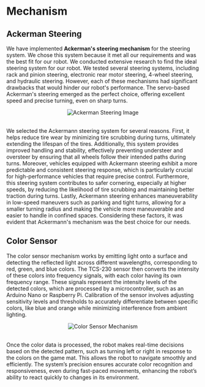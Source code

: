 # Mechanism 
## Ackerman Steering
We have implemented **Ackerman's steering mechanism** for the steering system. We chose this system because it met all our requirements and was the best fit for our robot. We conducted extensive research to find the ideal steering system for our robot. We tested several steering systems, including rack and pinion steering, electronic rear motor steering, 4-wheel steering, and hydraulic steering. However, each of these mechanisms had significant drawbacks that would hinder our robot's performance. The servo-based Ackerman's steering emerged as the perfect choice, offering excellent speed and precise turning, even on sharp turns.

<div align="center">
<img src="https://github.com/TVISTAURI6538/TVIS_Pi-0neers_Future-Engineers-2024/blob/0bd9c5a31b9391ca47272338321cdebba609e37c/Ackerman%20Steering.jpg" alt="Ackerman Steering Image">
</div>
<br>

We selected the Ackermann steering system for several reasons. First, it helps reduce tire wear by minimizing tire scrubbing during turns, ultimately extending the lifespan of the tires. Additionally, this system provides improved handling and stability, effectively preventing understeer and oversteer by ensuring that all wheels follow their intended paths during turns. Moreover, vehicles equipped with Ackermann steering exhibit a more predictable and consistent steering response, which is particularly crucial for high-performance vehicles that require precise control. Furthermore, this steering system contributes to safer cornering, especially at higher speeds, by reducing the likelihood of tire scrubbing and maintaining better traction during turns. Lastly, Ackermann steering enhances maneuverability in low-speed maneuvers such as parking and tight turns, allowing for a smaller turning radius and making the vehicle more maneuverable and easier to handle in confined spaces. Considering these factors, it was evident that Ackermann's mechanism was the best choice for our needs.

## Color Sensor
The color sensor mechanism works by emitting light onto a surface and detecting the reflected light across different wavelengths, corresponding to red, green, and blue colors. The TCS-230 sensor then converts the intensity of these colors into frequency signals, with each color having its own frequency range. These signals represent the intensity levels of the detected colors, which are processed by a microcontroller, such as an Arduino Nano or Raspberry Pi. Calibration of the sensor involves adjusting sensitivity levels and thresholds to accurately differentiate between specific colors, like blue and orange while minimizing interference from ambient lighting.

<div align="center">
<img src="https://github.com/TVISTAURI6538/TVIS_Pi-0neers_Future-Engineers-2024/blob/0f27da842771c92ef4721414f0df5f12735e8014/Color%20Sensor%20Mechanism.jpg" alt="Color Sensor Mechanism">
</div>
<br>

Once the color data is processed, the robot makes real-time decisions based on the detected pattern, such as turning left or right in response to the colors on the game mat. This allows the robot to navigate smoothly and efficiently. The system’s precision ensures accurate color recognition and responsiveness, even during fast-paced movements, enhancing the robot’s ability to react quickly to changes in its environment.
